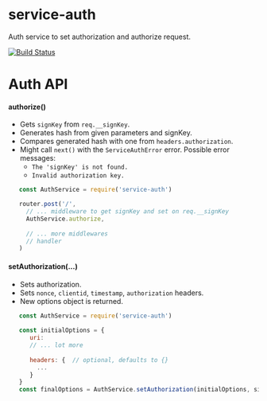 # service-auth
Auth service to set authorization and authorize request.

[![Build Status](https://travis-ci.org/renderforest/service-auth.svg?branch=master)](https://travis-ci.org/renderforest/service-auth)

# Auth API

#### authorize()

  * Gets `signKey` from `req.__signKey`.
  * Generates hash from given parameters and signKey.
  * Compares generated hash with one from `headers.authorization`.
  * Might call `next()` with the `ServiceAuthError` error. Possible error messages:
    * `The 'signKey' is not found.`
    * `Invalid authorization key.`
 
  ``` javascript
     const AuthService = require('service-auth')
  
     router.post('/',
       // ... middleware to get signKey and set on req.__signKey
       AuthService.authorize,
      
       // ... more middlewares
       // handler
     )
  ```

#### setAuthorization(...)

  * Sets authorization.
  * Sets `nonce`, `clientid`, `timestamp`, `authorization` headers.
  * New options object is returned.
 
  ``` javascript
     const AuthService = require('service-auth')
   
     const initialOptions = {
        uri: 
        // ... lot more
        
        headers: {  // optional, defaults to {}  
          ...  
        }
     }
     const finalOptions = AuthService.setAuthorization(initialOptions, signKey, clientId),
  ```
